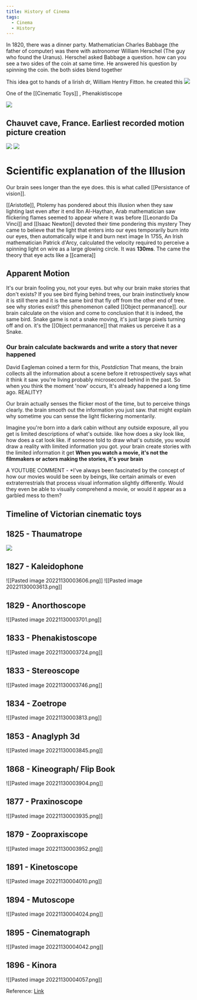 ```yaml
---
title: History of Cinema
tags:
  - Cinema
  - History
---
```

In 1820, there was a dinner party. Mathematician Charles Babbage (the father of computer) was there with astronomer William Herschel (The guy who found  the Uranus).  Herschel asked Babbage a question. how can you see a two sides of the coin at same time. He answered his question by spinning the coin. the both sides blend together

This idea got to hands of a Iirish dr, William Hentry Fitton. he created this
<img src="https://github.com/nassimohmd/memes/blob/main/assets/illu1.png?raw=true"/>


One of the [[Cinematic Toys]] , Phenakistiscope 

<img src="https://github.com/nassimohmd/memes/blob/main/assets/illu2.png?raw=true"/>

## Chauvet cave, France. Earliest recorded motion picture creation
<img src="https://github.com/nassimohmd/memes/blob/main/assets/illu3.png?raw=true"/>

<img src="https://github.com/nassimohmd/memes/blob/main/assets/illu4.png?raw=true"/>

# Scientific explanation of the Illusion
Our brain sees longer than the eye does. this is what called [[Persistance of vision]].

[[Aristotle]], Ptolemy has pondered about this illusion when they saw lighting last even after it end
Ibn Al-Haythan, Arab mathematician saw flickering flames seemed to appear where it was before
[[Leonardo Da Vinci]] and [[Isaac Newton]] devoted their time pondering this mystery
They came to believe that the light that enters into our eyes temporarily burn into our eyes, then automatically wipe it and burn next image
   In 1755, An Irish mathematician Patrick d'Arcy, calculated the velocity required to perceive a spinning light on wire as a large glowing circle. It was **130ms**.
The came the theory that eye acts like a [[camera]]

## Apparent Motion
It's our brain fooling you, not your eyes. but why our brain make stories that don't exists?
If you see bird flying behind trees, our brain instinctively know it is still there and it is the same bird that fly off from the other end of tree. see why stories exist? this phenomenon called [[Object permanance]]. our brain calculate on the vision and come to conclusion that it is indeed, the same bird.  Snake game is not a snake moving, it's just large pixels turning off and on. it's the [[Object permanance]] that makes us perceive it as a Snake. 

### Our brain calculate backwards and write a story that never happened
David Eagleman coined a term for this, *Postdiction*
That means, the brain collects all the information about a scene before it retrospectively says what it think it saw. you're living probably microsecond behind in the past. So when you think the moment 'now' occurs, It's already happened a long time ago. REALITY?

Our brain actually senses the flicker most of the time, but to perceive things clearly. the brain smooth out the information you just saw. that might explain why sometime you can sense the light flickering momentarily.

Imagine you're born into a dark cabin without any outside exposure, all you get is limited descriptions of what's outside. like how does a sky look like, how does a cat look like. if someone told to draw what's outside, you would draw a reality with limited information you got. your brain create stories with the limited information it get
**When you watch a movie, it's not the filmmakers or actors making the stories, it's your brain**

A YOUTUBE COMMENT - 
*I've always been fascinated by the concept of how our movies would be seen by beings, like certain animals or even extraterrestrials that process visual information slightly differently. Would they even be able to visually comprehend a movie, or would it appear as a garbled mess to them?

## Timeline of Victorian cinematic toys
## 1825 - Thaumatrope
<img src="https://github.com/nassimohmd/memes/blob/main/assets/Pasted image 20221130003543.png">

## 1827 - Kaleidophone
![[Pasted image 20221130003606.png]]
![[Pasted image 20221130003613.png]]

## 1829 - Anorthoscope
![[Pasted image 20221130003701.png]]

## 1833 - Phenakistoscope
![[Pasted image 20221130003724.png]]

## 1833 - Stereoscope
![[Pasted image 20221130003746.png]]

## 1834 - Zoetrope
![[Pasted image 20221130003813.png]]

## 1853 - Anaglyph 3d
![[Pasted image 20221130003845.png]]

## 1868 - Kineograph/ Flip Book
![[Pasted image 20221130003904.png]]

## 1877 - Praxinoscope
![[Pasted image 20221130003935.png]]

## 1879 - Zoopraxiscope
![[Pasted image 20221130003952.png]]

## 1891 - Kinetoscope
![[Pasted image 20221130004010.png]]

## 1894 - Mutoscope
![[Pasted image 20221130004024.png]]

## 1895 - Cinematograph
![[Pasted image 20221130004042.png]]

## 1896 - Kinora
![[Pasted image 20221130004057.png]]


Reference: [Link]()